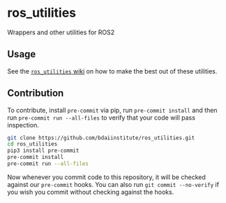 # ros_utilities
Wrappers and other utilities for ROS2

## Usage

See the [`ros_utilities` wiki](https://github.com/bdaiinstitute/ros_utilities/wiki) on how to make the best out of these utilities.

## Contribution
To contribute, install `pre-commit` via pip, run `pre-commit install` and then run `pre-commit run --all-files` to
verify that your code will pass inspection.
```bash
git clone https://github.com/bdaiinstitute/ros_utilities.git
cd ros_utilities
pip3 install pre-commit
pre-commit install
pre-commit run --all-files
```

Now whenever you commit code to this repository, it will be checked against our `pre-commit` hooks. You can also run
`git commit --no-verify` if you wish you commit without checking against the hooks.
